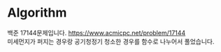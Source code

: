 # Algorithm
백준 17144문제입니다.  https://www.acmicpc.net/problem/17144       
미세먼지가 퍼지는 경우랑 공기청정기 청소한 경우를 함수로 나누어서 풀었습니다.     
